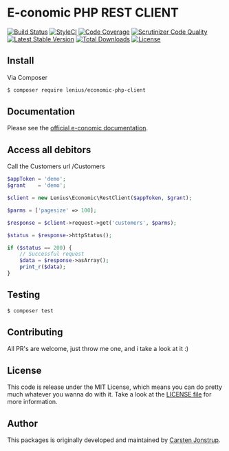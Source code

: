 E-conomic PHP REST CLIENT
===================
[![Build Status](https://travis-ci.org/Lenius/economic-php-client.svg)](https://travis-ci.org/Lenius/economic-php-client) [![StyleCI](https://styleci.io/repos/63632645/shield)](https://styleci.io/repos/63632645) [![Code Coverage](https://scrutinizer-ci.com/g/Lenius/economic-php-client/badges/coverage.png?b=master)](https://scrutinizer-ci.com/g/Lenius/economic-php-client/?branch=master) [![Scrutinizer Code Quality](https://scrutinizer-ci.com/g/Lenius/economic-php-client/badges/quality-score.png?b=master)](https://scrutinizer-ci.com/g/Lenius/economic-php-client/?branch=master) [![Latest Stable Version](https://poser.pugx.org/Lenius/economic-php-client/v/stable)](https://packagist.org/packages/Lenius/economic-php-client) [![Total Downloads](https://poser.pugx.org/Lenius/economic-php-client/downloads)](https://packagist.org/packages/Lenius/economic-php-client) [![License](https://poser.pugx.org/Lenius/economic-php-client/license)](https://packagist.org/packages/Lenius/economic-php-client)

## Install

Via Composer

``` bash
$ composer require lenius/economic-php-client
```

## Documentation

Please see the [official e-conomic documentation](https://restdocs.e-conomic.com).

## Access all debitors
Call the Customers url /Customers
```php
$appToken = 'demo';
$grant    = 'demo';

$client = new Lenius\Economic\RestClient($appToken, $grant);

$parms = ['pagesize' => 100];

$response = $client->request->get('customers', $parms);

$status = $response->httpStatus();

if ($status == 200) {
    // Successful request
    $data = $response->asArray();
    print_r($data);
}
```

## Testing

``` bash
$ composer test
```

## Contributing

All PR's are welcome, just throw me one, and i take a look at it :)

## License

This code is release under the MIT License, which means you can do pretty much whatever you wanna do with it.
Take a look at the [LICENSE file](LICENSE) for more information.

## Author

This packages is originally developed and maintained by [Carsten Jonstrup](https://twitter.com/cjonstrup).
